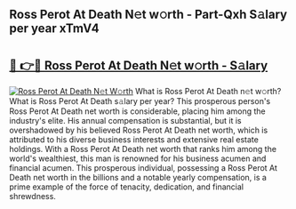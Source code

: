 ## Ross Perot At Death N𝚎t w𝚘rth - Part-Qxh S𝚊lary per year xTmV4

# <h2><a href="http://gc1zhz.nevu.top/?p=Ross+Perot+At+Death">🔗 👉🔴 Ross Perot At Death N𝚎t w𝚘rth - S𝚊lary</a></h2>

[![Ross Perot At Death N𝚎t W𝚘rth](https://i.imgur.com/Oavwk0R.jpeg)](http://gc1zhz.nevu.top/?p=Ross+Perot+At+Death)
What is Ross Perot At Death n𝚎t w𝚘rth? What is Ross Perot At Death s𝚊lary per year?
This prosperous person's Ross Perot At Death net worth is considerable, placing him among the industry's elite. His annual compensation is substantial, but it is overshadowed by his believed Ross Perot At Death net worth, which is attributed to his diverse business interests and extensive real estate holdings. With a Ross Perot At Death net worth that ranks him among the world's wealthiest, this man is renowned for his business acumen and financial acumen. This prosperous individual, possessing a Ross Perot At Death net worth in the billions and a notable yearly compensation, is a prime example of the force of tenacity, dedication, and financial shrewdness.
